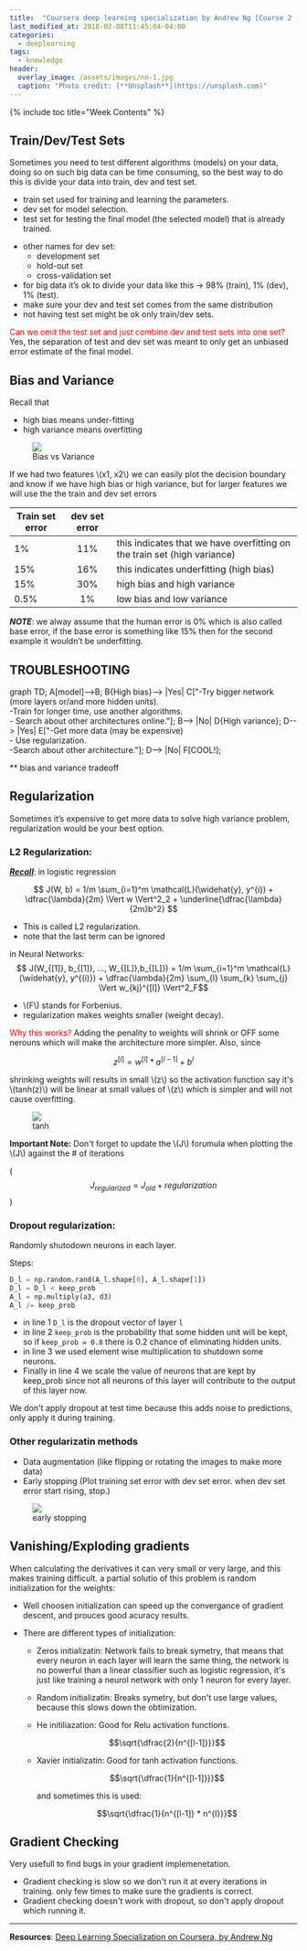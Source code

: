 ```yaml
---
title:  "Coursera deep learning specialization by Andrew Ng [Course 2 - Week 1]"
last_modified_at: 2018-02-08T11:45:04-04:00
categories: 
  - deeplearning
tags:
  - knowledge
header:
  overlay_image: /assets/images/nn-1.jpg
  caption: "Photo credit: [**Unsplash**](https://unsplash.com)"
---
```


<script type="text/javascript" async
  src="https://cdnjs.cloudflare.com/ajax/libs/mathjax/2.7.2/MathJax.js?config=TeX-MML-AM_CHTML">
</script>

<script type="text/javascript" async
  src="https://cdnjs.cloudflare.com/ajax/libs/mermaid/7.1.2/mermaid.js">
</script>

{% include toc title="Week Contents" %}

## Train/Dev/Test Sets

Sometimes you need to test different algorithms (models) on your data, doing so on such big data can be time consuming, so the best way to do this is divide your data into train, dev and test set.
- train set used for training and learning the parameters.
- dev set for model selection.
- test set for testing the final model (the selected model) that is already trained.

* other names for dev set:
    * development set
    * hold-out set
    * cross-validation set
* for big data it’s ok to divide your data like this -> 98% (train), 1% (dev),  1% (test).
* make sure your dev and test set comes from the same distribution
* not having test set might be ok only train/dev sets.


<font color="red">Can we omit the test set and just combine dev and test sets into one set?</font>
Yes, the separation of test and dev set was meant to only get an unbiased error estimate of the final model.


## Bias and Variance

Recall that
- high bias means under-fitting
- high variance means overfitting


<figure>
	<a href="/assets/images/dl/bias-and-variance.png"><img src="/assets/images/dl/bias-and-variance.png"></a>
	<figcaption>Bias vs Variance</figcaption>
</figure>

If we had two features \\(x1, x2\\)  we can easily plot the decision boundary and know if we have high bias or high variance, but for larger features we will use the the train and dev set errors

| Train set error | dev set error |       |
| -------------   |:-------------:| :-----|
| 1%        | 11% | this indicates that we have overfitting on the train set (high variance) |
| 15%       | 16% | this indicates underfitting (high bias) |
| 15%       | 30% | high bias and high variance
| 0.5%      | 1%  | low bias and low variance |

__*NOTE*__:
we alway assume that the human error is 0% which is also called base error, if the base error is something like 15% then for the second example it wouldn’t be underfitting.

## TROUBLESHOOTING

<div class="mermaid">
graph TD;
	A[model]-->B;
    B{High bias}--> |Yes| C["-Try bigger network (more layers or/and more hidden units). <br/>-Train for longer time, use another algorithms.<br/>- Search about other architectures online."];
    B--> |No| D{High variance};
    D--> |Yes| E["-Get more data (may be expensive)<br/>- Use regularization.<br/>-Search about other architecture."];
    D--> |No| F[COOL!];
</div>

** bias and variance tradeoff

## Regularization 

Sometimes it’s expensive to get more data to solve high variance problem, regularization would be your best option.

### L2 Regularization:

**_<u>Recall</u>_**: in logistic regression 

$$ J(W, b) = 1/m \sum_{i=1}^m \mathcal{L}(\widehat{y}, y^{i}) + \dfrac{\lambda}{2m} \Vert w \Vert^2_2 + \underline{\dfrac{\lambda}{2m}b^2} $$

* This is called L2 regularization.
* note that the last term can be ignored

in Neural Networks:
$$ J(W_{[1]}, b_{[1]}, ..., W_{[L]},b_{[L]}) = 1/m \sum_{i=1}^m \mathcal{L}(\widehat{y}, y^{(i)}) + \dfrac{\lambda}{2m} \sum_{l} \sum_{k} \sum_{j} \Vert w_{kj}^{[l]} \Vert^2_F$$

* \\(F\\) stands for Forbenius.
* regularization makes weights smaller (weight decay).

<font color="red"> Why this works? </font>
Adding the penality to weights will shrink or OFF some nerouns which will make the architecture more simpler. Also, since 

$$z^{[l]} = w^{[l]}*a^{[l-1]} + b^{l}$$

shrinking weights will results in small \\(z\\) so the activation function say it's \\(tanh(z)\\) will be linear at small values of \\(z\\) which is simpler and will not cause overfitting.

<figure>
  <a href="/assets/images/dl/linear_tanh_regularization.png"><img src="/assets/images/dl/linear_tanh_regularization.png"></a>
  <figcaption>tanh</figcaption>
</figure>


**Important Note:**
Don't forget to update the \\(J\\) forumula when plotting the \\(J\\) against the # of iterations

($$J_{regularized} = J_{old} + regularization$$)

### Dropout regularization:
Randomly shutodown neurons in each layer.

Steps:

```python
D_l = np.random.rand(A_l.shape[0], A_l.shape[1])
D_l = D_l < keep_prob 
A_l = np.multiply(a3, d3)
A_l /= keep_prob
```

- in line 1 `D_l` is the dropout vector of layer `l`
- in line 2 `keep_prob` is the probability that some hidden unit will be kept, so if `keep_prob = 0.8`
there is 0.2 chance of eliminating hidden units.
- in line 3 we used element wise multiplication to shutdown some neurons.
- Finally in line 4 we scale the value of neurons that are kept by keep_prob since not all neurons of this layer will contribute to the output of this layer now.

We don't apply dropout at test time because this adds noise to predictions, only apply it during training.

### Other regularizatin methods
  * Data augmentation (like flipping or rotating the images to make more data)
  * Early stopping (Plot training set error with dev set error. when dev set error start rising, stop.)
  <figure>
  <a href="/assets/images/dl/early-stopping.png"><img src="/assets/images/dl/early-stopping.png"></a>
  <figcaption>early stopping</figcaption>
  </figure>



## Vanishing/Exploding gradients
When calculating the derivatives it can very small or very large, and this makes training difficult.
a partial solutio of this problem is random initialization for the weights:

* Well choosen initialization can speed up the convergance of gradient descent, and prouces good acuracy results.

* There are different types of initialization:
  * Zeros initializatin: Network fails to break symetry, that means that every neuron in each layer will learn the same thing, the network is no powerful than a linear classifier such as logistic regression, it's just like training a neurol network with only 1 neuron for every layer.

  * Random initializatin: Breaks symetry, but don't use large values, because this slows down the obtimization.
  * He initiliazation: Good for Relu activation functions. 

    $$\sqrt{\dfrac{2}{n^{[l-1]}}}$$
  * Xavier initializatin: Good for tanh activation functions.

    $$\sqrt{\dfrac{1}{n^{[l-1]}}}$$

    and sometimes this is used:

    $$\sqrt{\dfrac{1}{n^{[l-1]} * n^{l}}}$$


## Gradient Checking
Very usefull to find bugs in your gradient implemenetation.

* Gradient checking is slow so we don't run it at every iterations in training. only few times to make sure the gradients is correct.
* Gradient checking doesn't work with dropout, so don't apply dropout which running it.

---

<!-- Notes: -->
<!-- * todo -->

**Resources**: [Deep Learning
Specialization on Coursera, by Andrew Ng](https://www.coursera.org/specializations/deep-learning)
